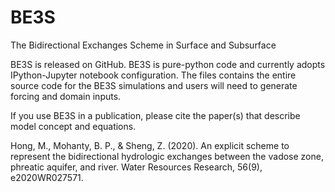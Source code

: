# BE3S
The Bidirectional Exchanges Scheme in Surface and Subsurface

BE3S is released on GitHub. BE3S is pure-python code and currently adopts IPython-Jupyter notebook configuration. 
The files contains the entire source code for the BE3S simulations and users will need to generate forcing and domain inputs.

If you use BE3S in a publication, please cite the paper(s) that describe model concept and equations. 

Hong, M., Mohanty, B. P., & Sheng, Z. (2020). An explicit scheme to represent the bidirectional hydrologic exchanges between the vadose zone, phreatic aquifer, and river. Water Resources Research, 56(9), e2020WR027571.
